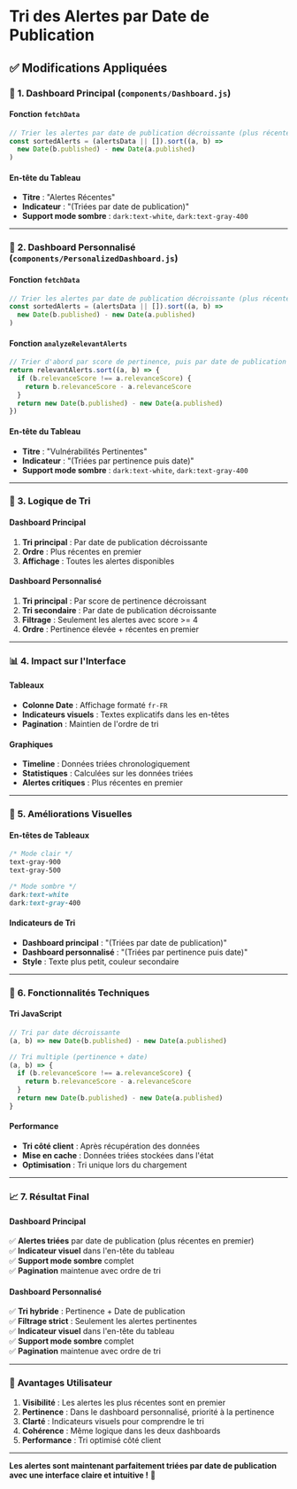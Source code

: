 # Tri des Alertes par Date de Publication

## ✅ **Modifications Appliquées**

### 📅 **1. Dashboard Principal (`components/Dashboard.js`)**

#### **Fonction `fetchData`**
```javascript
// Trier les alertes par date de publication décroissante (plus récentes en premier)
const sortedAlerts = (alertsData || []).sort((a, b) => 
  new Date(b.published) - new Date(a.published)
)
```

#### **En-tête du Tableau**
- **Titre** : "Alertes Récentes"
- **Indicateur** : "(Triées par date de publication)"
- **Support mode sombre** : `dark:text-white`, `dark:text-gray-400`

---

### 🎯 **2. Dashboard Personnalisé (`components/PersonalizedDashboard.js`)**

#### **Fonction `fetchData`**
```javascript
// Trier les alertes par date de publication décroissante (plus récentes en premier)
const sortedAlerts = (alertsData || []).sort((a, b) => 
  new Date(b.published) - new Date(a.published)
)
```

#### **Fonction `analyzeRelevantAlerts`**
```javascript
// Trier d'abord par score de pertinence, puis par date de publication
return relevantAlerts.sort((a, b) => {
  if (b.relevanceScore !== a.relevanceScore) {
    return b.relevanceScore - a.relevanceScore
  }
  return new Date(b.published) - new Date(a.published)
})
```

#### **En-tête du Tableau**
- **Titre** : "Vulnérabilités Pertinentes"
- **Indicateur** : "(Triées par pertinence puis date)"
- **Support mode sombre** : `dark:text-white`, `dark:text-gray-400`

---

### 🔄 **3. Logique de Tri**

#### **Dashboard Principal**
1. **Tri principal** : Par date de publication décroissante
2. **Ordre** : Plus récentes en premier
3. **Affichage** : Toutes les alertes disponibles

#### **Dashboard Personnalisé**
1. **Tri principal** : Par score de pertinence décroissant
2. **Tri secondaire** : Par date de publication décroissante
3. **Filtrage** : Seulement les alertes avec score >= 4
4. **Ordre** : Pertinence élevée + récentes en premier

---

### 📊 **4. Impact sur l'Interface**

#### **Tableaux**
- **Colonne Date** : Affichage formaté `fr-FR`
- **Indicateurs visuels** : Textes explicatifs dans les en-têtes
- **Pagination** : Maintien de l'ordre de tri

#### **Graphiques**
- **Timeline** : Données triées chronologiquement
- **Statistiques** : Calculées sur les données triées
- **Alertes critiques** : Plus récentes en premier

---

### 🎨 **5. Améliorations Visuelles**

#### **En-têtes de Tableaux**
```css
/* Mode clair */
text-gray-900
text-gray-500

/* Mode sombre */
dark:text-white
dark:text-gray-400
```

#### **Indicateurs de Tri**
- **Dashboard principal** : "(Triées par date de publication)"
- **Dashboard personnalisé** : "(Triées par pertinence puis date)"
- **Style** : Texte plus petit, couleur secondaire

---

### 🔧 **6. Fonctionnalités Techniques**

#### **Tri JavaScript**
```javascript
// Tri par date décroissante
(a, b) => new Date(b.published) - new Date(a.published)

// Tri multiple (pertinence + date)
(a, b) => {
  if (b.relevanceScore !== a.relevanceScore) {
    return b.relevanceScore - a.relevanceScore
  }
  return new Date(b.published) - new Date(a.published)
}
```

#### **Performance**
- **Tri côté client** : Après récupération des données
- **Mise en cache** : Données triées stockées dans l'état
- **Optimisation** : Tri unique lors du chargement

---

### 📈 **7. Résultat Final**

#### **Dashboard Principal**
✅ **Alertes triées** par date de publication (plus récentes en premier)  
✅ **Indicateur visuel** dans l'en-tête du tableau  
✅ **Support mode sombre** complet  
✅ **Pagination** maintenue avec ordre de tri  

#### **Dashboard Personnalisé**
✅ **Tri hybride** : Pertinence + Date de publication  
✅ **Filtrage strict** : Seulement les alertes pertinentes  
✅ **Indicateur visuel** dans l'en-tête du tableau  
✅ **Support mode sombre** complet  
✅ **Pagination** maintenue avec ordre de tri  

---

### 🎯 **Avantages Utilisateur**

1. **Visibilité** : Les alertes les plus récentes sont en premier
2. **Pertinence** : Dans le dashboard personnalisé, priorité à la pertinence
3. **Clarté** : Indicateurs visuels pour comprendre le tri
4. **Cohérence** : Même logique dans les deux dashboards
5. **Performance** : Tri optimisé côté client

---

**Les alertes sont maintenant parfaitement triées par date de publication avec une interface claire et intuitive !** 🚀 